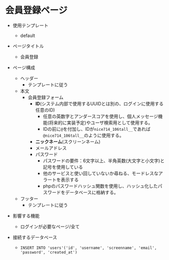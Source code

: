 # 会員登録ページ

- 使用テンプレート
  - default

- ページタイトル
  - 会員登録

- ページ構成
  - ヘッダー
    - テンプレートに従う
  - 本文
    - 会員登録フォーム
      - **ID**(システム内部で使用するUUIDとは別の、ログインに使用する任意のID)
        - 任意の英数字とアンダースコアを使用し、個人メッセージ機能(将来的に実装予定)やユーザ検索用として使用する。
        - IDの前に`@`を付加し、IDが`nice714_106tall__`であれば`@nice714_106tall__`のように使用する。
      - **ニックネーム**(スクリーンネーム)
      - メールアドレス
      - パスワード
        - パスワードの要件：6文字以上、半角英数(大文字と小文字)と記号を使用している
        - 他のサービスと使い回していないか尋ねる、モードレスなアラートを表示する
        - phpのパスワードハッシュ関数を使用し、ハッシュ化したパスワードをデータベースに格納する。
  - フッター
    - テンプレートに従う

- 影響する機能

  - ログインが必要なページ/全て

- 接続するデータベース

  - `INSERT INTO 'users'('id', 'username', 'screenname', 'email', 'password', 'created_at')`
